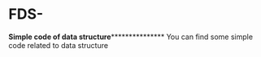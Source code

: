 # FDS-
**************************************Simple code of data structure*****************************************************
You can find some simple code related to data structure
